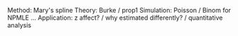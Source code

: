 Method: Mary's spline
Theory: Burke / prop1
Simulation: Poisson / Binom for NPMLE ... 
Application: z affect? / why estimated differently? / quantitative analysis
